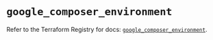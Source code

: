 # `google_composer_environment`

Refer to the Terraform Registry for docs: [`google_composer_environment`](https://registry.terraform.io/providers/hashicorp/google-beta/5.42.0/docs/resources/google_composer_environment).
